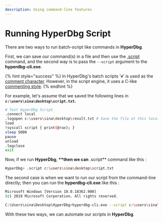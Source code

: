 ```yaml
---
description: Using command-line features
---
```


# Running HyperDbg Script

There are two ways to run batch-script like commands in **HyperDbg**.

First, we can save our command\(s\) in a file and then use the [.script](https://docs.hyperdbg.org/commands/meta-commands/.script) command, and the second way is to pass the `--script` argument to the **hyperdbg-cli.exe**.

{% hint style="success" %}
In HyperDbg's batch scripts '`#`' is used as the [comment character](https://docs.hyperdbg.org/commands/debugging-commands/comment). However, in the script engine, it uses a C-like [commenting style](https://docs.hyperdbg.org/commands/scripting-language/assumptions-and-evaluations#comments).
{% endhint %}

For example, let's assume that we saved the following lines in **`c:\users\sina\desktop\script.txt`.**

```bash
# Test HyperDbg Script
.connect local
.logopen c:\users\sina\desktop\result.txt # Save the file at this location
load
!syscall script { print(@rax); }
sleep 5000
pause
unload
.logclose
exit
```

Now, if we run **HyperDbg**, **\*\*then we can** .script\*\* command like this :

```bash
HyperDbg> .script c:\users\sina\desktop\script.txt
```

The second case is when we want to run our script from the command-line directly; then you can run the **hyperdbg-cli.exe** like this :

```bash
Microsoft Windows [Version 10.0.18362.900]
(c) 2019 Microsoft Corporation. All rights reserved.

C:\Users\sina\Desktop\HyperDbg>hyperdbg-cli.exe --script c:\users\sina\desktop\script.txt
```

With these two ways, we can automate our scripts in **HyperDbg**.

